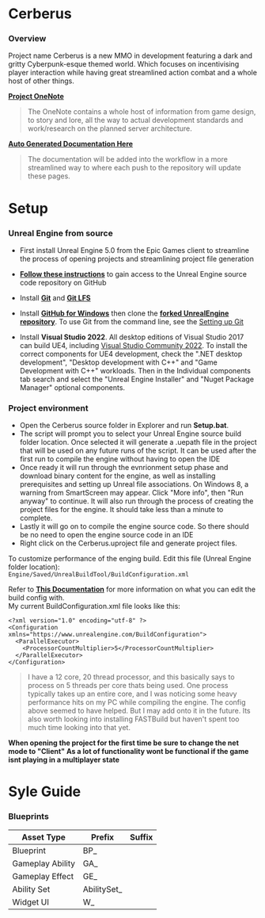 # Cerberus

### **Overview**
Project name Cerberus is a new MMO in development featuring a dark and gritty Cyberpunk-esque themed world. Which focuses on incentivising player interaction while having great streamlined action combat and a whole host of other things. 

**[Project OneNote](https://1drv.ms/u/s!AjH0C9W883OtgbdKO1wfF6mfrQbubQ?e=RbdWAL)**
> The OneNote contains a whole host of information from game design, to story and lore, all the way to actual development standards and work/research on the planned server architecture.<br>

**[Auto Generated Documentation Here](https://cage01.github.io/Cerberus/annotated.html)**
> The documentation will be added into the workflow in a more streamlined way to where each push to the repository will update these pages.<br>

# Setup
### **Unreal Engine from source**
- First install Unreal Engine 5.0 from the Epic Games client to streamline the process of opening projects and streamlining project file generation
- **[Follow these instructions](https://www.unrealengine.com/en-US/ue4-on-github)** to gain access to the Unreal Engine source code repository on GitHub 
- Install **[Git](https://git-scm.com/downloads)** and **[Git LFS](https://git-lfs.github.com/)**
-   Install **[GitHub for Windows](https://windows.github.com/)** then clone the **[forked UnrealEngine repository](https://github.com/Cage01/UnrealEngine)**. To use Git from the command line, see the [Setting up Git](https://help.github.com/articles/set-up-git/) 
    
-   Install **Visual Studio 2022**. All desktop editions of Visual Studio 2017 can build UE4, including [Visual Studio Community 2022](https://visualstudio.microsoft.com/thank-you-downloading-visual-studio/?sku=Community&channel=Release&version=VS2022&source=VSLandingPage&cid=2036&passive=false). To install the correct components for UE4 development, check the ".NET desktop development", "Desktop development with C++" and "Game Development with C++" workloads. Then in the Individual components tab search and select the "Unreal Engine Installer" and "Nuget Package Manager" optional components.

### **Project environment**
-   Open the Cerberus source folder in Explorer and run **Setup.bat**. 
-   The script will prompt you to select your Unreal Engine source build folder location. Once selected it will generate a .uepath file in the project that will be used on any future runs of the script. It can be used after the first run to compile the engine without having to open the IDE
-   Once ready it will run through the evnrionment setup phase and download binary content for the engine, as well as installing prerequisites and setting up Unreal file associations. On Windows 8, a warning from SmartScreen may appear. Click "More info", then "Run anyway" to continue. It will also run through the process of creating the project files for the engine. It should take less than a minute to complete. 
-   Lastly it will go on to compile the engine source code. So there should be no need to open the engine source code in an IDE
-   Right click on the Cerberus.uproject file and generate project files.

To customize performance of the enging build. Edit this file (Unreal Engine folder location):  
`Engine/Saved/UnrealBuildTool/BuildConfiguration.xml`

Refer to **[This Documentation](https://docs.unrealengine.com/4.27/en-US/ProductionPipelines/BuildTools/UnrealBuildTool/BuildConfiguration/)** for more information on what you can edit the build config with.<br>
My current BuildConfiguration.xml file looks like this:
```
<?xml version="1.0" encoding="utf-8" ?>
<Configuration xmlns="https://www.unrealengine.com/BuildConfiguration">
  <ParallelExecutor>
    <ProcessorCountMultiplier>5</ProcessorCountMultiplier>
  </ParallelExecutor>
</Configuration>
```
> I have a 12 core, 20 thread processor, and this basically says to process on 5 threads per core thats being used. One process typically takes up an entire core, and I was noticing some heavy performance hits on my PC while compiling the engine. The config above seemed to have helped. But I may add onto it in the future.
Its also worth looking into installing FASTBuild but haven't spent too much time looking into that yet.


**When opening the project for the first time be sure to change the net mode to "Client" As a lot of functionality wont be functional if the game isnt playing in a multiplayer state**

# Syle Guide


### Blueprints
| Asset Type | Prefix | Suffix |
| --- | --- | --- |
| Blueprint | BP_ | |
| Gameplay Ability | GA_ | |
| Gameplay Effect | GE_ | |
| Ability Set | AbilitySet_ | |
| Widget UI | W_ | |
